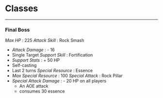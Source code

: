 # Classes 
-----
### Final Boss 
_Max HP_ : 225 
_Attack Skill_ : Rock Smash
  - _Attack Damage_ : - 16 
  - Single Target
_Support Skill_ : Fortification
  - _Support Stats_ : + 50 HP
  - Self-casting
  - Last 2 turns
_Special Resource_ : Essence
  - _Max Special Resource_ : 100 
_Special Attack_ : Rock Pillar
  - _Special Attack Damage_ : - 20 HP on all players
      - An AOE attack
      - consumes 30 essence
